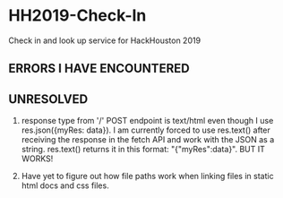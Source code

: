 # HH2019-Check-In
Check in and look up service for HackHouston 2019

ERRORS I HAVE ENCOUNTERED
----
UNRESOLVED
----
1. response type from '/' POST endpoint is text/html even though I use res.json({myRes: data}).
   I am currently forced to use res.text() after receiving the response in the fetch API and 
   work with the JSON as a string.
   res.text() returns it in this format: "{"myRes":data}".
   BUT IT WORKS!

2. Have yet to figure out how file paths work when linking files in static html docs and css files.